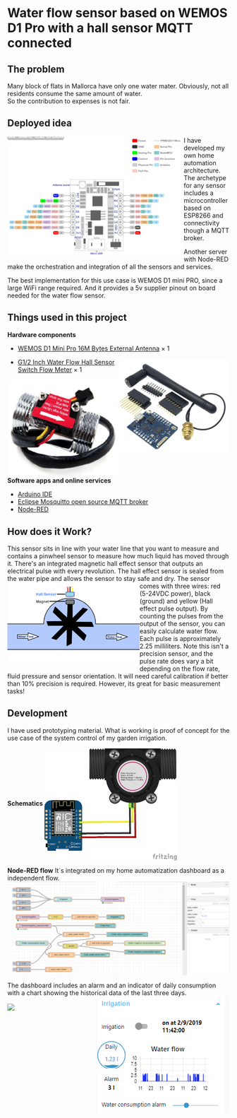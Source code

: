 # Water flow sensor based on WEMOS D1 Pro with a hall sensor MQTT connected

## The problem
Many block of flats in Mallorca have only one water mater. 
Obviously, not all residents consume the same amount of water.  
So the contribution to expenses is not fair.

## Deployed idea
<img src="https://github.com/McOrts/Water_flow_sensor_MQTT/blob/master/Pictures/WEMOS-D1-mini-PRO_pinout.jpg" width="400" align="left" />

I have developed my own home automation architecture. The archetype for any sensor includes a microcontroller based on ESP8266 and connectivity though a MQTT broker. 

Another server with Node-RED make the orchestration and integration of all the sensors and services.

The best implementation for this use case is WEMOS D1 mini PRO, since a large WiFi range required. And it provides a 5v supplier pinout on board needed for the water flow sensor.

## Things used in this project
**Hardware components**

- [WEMOS D1 Mini Pro 16M Bytes External Antenna](https://s.click.aliexpress.com/e/kMC1v8nW) ×	1	 
<img src="https://github.com/McOrts/Water_flow_sensor_MQTT/blob/master/Pictures/WemosD1MiniPro.PNG" width="250" align="right" />

- [G1/2 Inch Water Flow Hall Sensor Switch Flow Meter](https://s.click.aliexpress.com/e/pBkWOMCg) ×	1	
<img src="https://github.com/McOrts/Water_flow_sensor_MQTT/blob/master/Pictures/WaterFlowSensorHall.PNG" width="250" align="right" />

**Software apps and online services**
- [Arduino IDE](https://www.hackster.io/arduino/products/arduino-ide?ref=project-8e87cc)
- [Eclipse Mosquitto open source MQTT broker](https://mosquitto.org/)
- [Node-RED](https://nodered.org/)

## How does it Work?
This sensor sits in line with your water line that you want to measure and contains a pinwheel sensor to measure how much liquid has moved through it. There's an integrated magnetic hall effect sensor that outputs an electrical pulse with every revolution. The hall effect sensor is sealed from the water pipe and allows the sensor to stay safe and dry.
<img src="https://github.com/McOrts/Water_flow_sensor_MQTT/blob/master/Pictures/HT_Water_flow_sensor_hall_sensor.JPG" width="300" align="left" />
The sensor comes with three wires: red (5-24VDC power), black (ground) and yellow (Hall effect pulse output). By counting the pulses from the output of the sensor, you can easily calculate water flow. Each pulse is approximately 2.25 milliliters. Note this isn't a precision sensor, and the pulse rate does vary a bit depending on the flow rate, fluid pressure and sensor orientation. It will need careful calibration if better than 10% precision is required. However, its great for basic measurement tasks!

## Development
I have used prototyping material. What is working is proof of concept for the use case of the system control of my garden irrigation.

**Schematics**
<img src="https://github.com/McOrts/Water_flow_sensor_MQTT/blob/master/Pictures/Water_flow_sensor_MQTT_bb.png" width="300"  align="center" /> 

**Node-RED flow**
It´s integrated on my home automatization dashboard as a independent flow. 
<img src="https://github.com/McOrts/Water_flow_sensor_MQTT/blob/master/Pictures/Water_flow_sensor_MQTT_NODE-RED.png" align="center" /> 

The dashboard includes an alarm and an indicator of daily consumption with a chart showing the historical data of the last three days.
<img src="https://github.com/McOrts/Water_flow_sensor_MQTT/blob/master/Pictures/Water_flow_sensor_MQTT_NODE-RED_UI.png" align="right" /> 

<img src="https://github.com/McOrts/Water_flow_sensor_MQTT/blob/master/Pictures/Water_flow_sensor_MQTT_real.GIF" align="center" /> 


